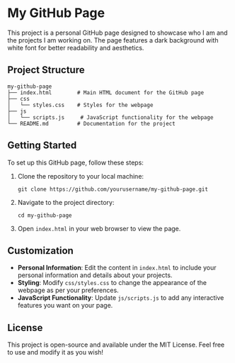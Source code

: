 # My GitHub Page

This project is a personal GitHub page designed to showcase who I am and the projects I am working on. The page features a dark background with white font for better readability and aesthetics.

## Project Structure

```
my-github-page
├── index.html        # Main HTML document for the GitHub page
├── css
│   └── styles.css    # Styles for the webpage
├── js
│   └── scripts.js     # JavaScript functionality for the webpage
└── README.md         # Documentation for the project
```

## Getting Started

To set up this GitHub page, follow these steps:

1. Clone the repository to your local machine:
   ```
   git clone https://github.com/yourusername/my-github-page.git
   ```

2. Navigate to the project directory:
   ```
   cd my-github-page
   ```

3. Open `index.html` in your web browser to view the page.

## Customization

- **Personal Information**: Edit the content in `index.html` to include your personal information and details about your projects.
- **Styling**: Modify `css/styles.css` to change the appearance of the webpage as per your preferences.
- **JavaScript Functionality**: Update `js/scripts.js` to add any interactive features you want on your page.

## License

This project is open-source and available under the MIT License. Feel free to use and modify it as you wish!